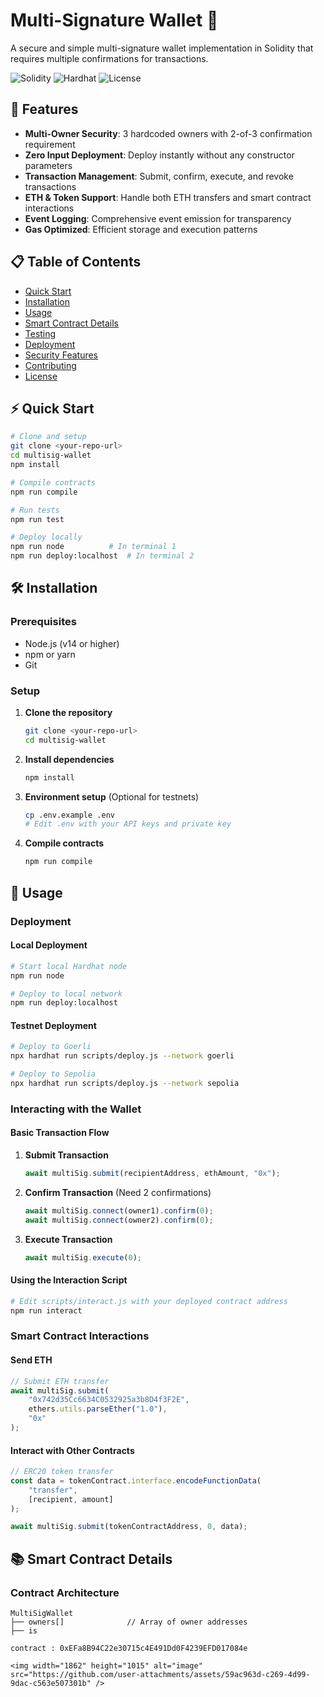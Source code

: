 # Multi-Signature Wallet 🔐

A secure and simple multi-signature wallet implementation in Solidity that requires multiple confirmations for transactions.

![Solidity](https://img.shields.io/badge/Solidity-^0.8.19-363636?style=flat-square&logo=solidity)
![Hardhat](https://img.shields.io/badge/Hardhat-2.14.0-yellow?style=flat-square&logo=ethereum)
![License](https://img.shields.io/badge/License-MIT-blue?style=flat-square)

## 🌟 Features

- **Multi-Owner Security**: 3 hardcoded owners with 2-of-3 confirmation requirement
- **Zero Input Deployment**: Deploy instantly without any constructor parameters
- **Transaction Management**: Submit, confirm, execute, and revoke transactions
- **ETH & Token Support**: Handle both ETH transfers and smart contract interactions
- **Event Logging**: Comprehensive event emission for transparency
- **Gas Optimized**: Efficient storage and execution patterns

## 📋 Table of Contents

- [Quick Start](#-quick-start)
- [Installation](#-installation)
- [Usage](#-usage)
- [Smart Contract Details](#-smart-contract-details)
- [Testing](#-testing)
- [Deployment](#-deployment)
- [Security Features](#-security-features)
- [Contributing](#-contributing)
- [License](#-license)

## ⚡ Quick Start

```bash
# Clone and setup
git clone <your-repo-url>
cd multisig-wallet
npm install

# Compile contracts
npm run compile

# Run tests
npm run test

# Deploy locally
npm run node          # In terminal 1
npm run deploy:localhost  # In terminal 2
```

## 🛠 Installation

### Prerequisites

- Node.js (v14 or higher)
- npm or yarn
- Git

### Setup

1. **Clone the repository**
   ```bash
   git clone <your-repo-url>
   cd multisig-wallet
   ```

2. **Install dependencies**
   ```bash
   npm install
   ```

3. **Environment setup** (Optional for testnets)
   ```bash
   cp .env.example .env
   # Edit .env with your API keys and private key
   ```

4. **Compile contracts**
   ```bash
   npm run compile
   ```

## 🚀 Usage

### Deployment

#### Local Deployment
```bash
# Start local Hardhat node
npm run node

# Deploy to local network
npm run deploy:localhost
```

#### Testnet Deployment
```bash
# Deploy to Goerli
npx hardhat run scripts/deploy.js --network goerli

# Deploy to Sepolia
npx hardhat run scripts/deploy.js --network sepolia
```

### Interacting with the Wallet

#### Basic Transaction Flow

1. **Submit Transaction**
   ```javascript
   await multiSig.submit(recipientAddress, ethAmount, "0x");
   ```

2. **Confirm Transaction** (Need 2 confirmations)
   ```javascript
   await multiSig.connect(owner1).confirm(0);
   await multiSig.connect(owner2).confirm(0);
   ```

3. **Execute Transaction**
   ```javascript
   await multiSig.execute(0);
   ```

#### Using the Interaction Script

```bash
# Edit scripts/interact.js with your deployed contract address
npm run interact
```

### Smart Contract Interactions

#### Send ETH
```javascript
// Submit ETH transfer
await multiSig.submit(
    "0x742d35Cc6634C0532925a3b8D4f3F2E", 
    ethers.utils.parseEther("1.0"), 
    "0x"
);
```

#### Interact with Other Contracts
```javascript
// ERC20 token transfer
const data = tokenContract.interface.encodeFunctionData(
    "transfer", 
    [recipient, amount]
);

await multiSig.submit(tokenContractAddress, 0, data);
```

## 📚 Smart Contract Details

### Contract Architecture

```
MultiSigWallet
├── owners[]              // Array of owner addresses
├── is

contract : 0xEFa8B94C22e30715c4E491Dd0F4239EFD017084e

<img width="1862" height="1015" alt="image" src="https://github.com/user-attachments/assets/59ac963d-c269-4d99-9dac-c563e507301b" />
